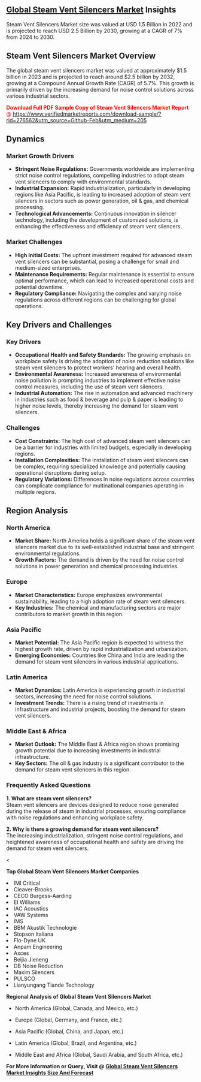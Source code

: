 <h2><a href="https://www.verifiedmarketreports.com/download-sample/?rid=276562&amp;utm_source=Github&amp;utm_medium=205" target="_blank">Global Steam Vent Silencers Market</a> Insights</h2><p>Steam Vent Silencers Market size was valued at USD 1.5 Billion in 2022 and is projected to reach USD 2.5 Billion by 2030, growing at a CAGR of 7% from 2024 to 2030.</p><p> <h2>Steam Vent Silencers Market Overview</h2> <p>The global steam vent silencers market was valued at approximately $1.5 billion in 2023 and is projected to reach around $2.5 billion by 2032, growing at a Compound Annual Growth Rate (CAGR) of 5.7%. This growth is primarily driven by the increasing demand for noise control solutions across various industrial sectors. </p> <p><p><span class=""><span style="color: #ff0000;"><strong>Download Full PDF Sample Copy of Steam Vent Silencers Market Report</strong> @ </span><a href="https://www.verifiedmarketreports.com/download-sample/?rid=276562&amp;utm_source=Github-Feb&amp;utm_medium=205" target="_blank">https://www.verifiedmarketreports.com/download-sample/?rid=276562&amp;utm_source=Github-Feb&amp;utm_medium=205</a></span></p></p> <h2>Dynamics</h2> <h3>Market Growth Drivers</h3> <ul> <li><strong>Stringent Noise Regulations:</strong> Governments worldwide are implementing strict noise control regulations, compelling industries to adopt steam vent silencers to comply with environmental standards. </li> <li><strong>Industrial Expansion:</strong> Rapid industrialization, particularly in developing regions like Asia Pacific, is leading to increased adoption of steam vent silencers in sectors such as power generation, oil & gas, and chemical processing. </li> <li><strong>Technological Advancements:</strong> Continuous innovation in silencer technology, including the development of customized solutions, is enhancing the effectiveness and efficiency of steam vent silencers. </li> </ul> <h3>Market Challenges</h3> <ul> <li><strong>High Initial Costs:</strong> The upfront investment required for advanced steam vent silencers can be substantial, posing a challenge for small and medium-sized enterprises. </li> <li><strong>Maintenance Requirements:</strong> Regular maintenance is essential to ensure optimal performance, which can lead to increased operational costs and potential downtime. </li> <li><strong>Regulatory Compliance:</strong> Navigating the complex and varying noise regulations across different regions can be challenging for global operations. </li> </ul> <h2>Key Drivers and Challenges</h2> <h3>Key Drivers</h3> <ul> <li><strong>Occupational Health and Safety Standards:</strong> The growing emphasis on workplace safety is driving the adoption of noise reduction solutions like steam vent silencers to protect workers' hearing and overall health. </li> <li><strong>Environmental Awareness:</strong> Increased awareness of environmental noise pollution is prompting industries to implement effective noise control measures, including the use of steam vent silencers. </li> <li><strong>Industrial Automation:</strong> The rise in automation and advanced machinery in industries such as food & beverage and pulp & paper is leading to higher noise levels, thereby increasing the demand for steam vent silencers. </li> </ul> <h3>Challenges</h3> <ul> <li><strong>Cost Constraints:</strong> The high cost of advanced steam vent silencers can be a barrier for industries with limited budgets, especially in developing regions. </li> <li><strong>Installation Complexities:</strong> The installation of steam vent silencers can be complex, requiring specialized knowledge and potentially causing operational disruptions during setup. </li> <li><strong>Regulatory Variations:</strong> Differences in noise regulations across countries can complicate compliance for multinational companies operating in multiple regions. </li> </ul> <h2>Region Analysis</h2> <h3>North America</h3> <ul> <li><strong>Market Share:</strong> North America holds a significant share of the steam vent silencers market due to its well-established industrial base and stringent environmental regulations. </li> <li><strong>Growth Factors:</strong> The demand is driven by the need for noise control solutions in power generation and chemical processing industries. </li> </ul> <h3>Europe</h3> <ul> <li><strong>Market Characteristics:</strong> Europe emphasizes environmental sustainability, leading to a high adoption rate of steam vent silencers. </li> <li><strong>Key Industries:</strong> The chemical and manufacturing sectors are major contributors to market growth in this region. </li> </ul> <h3>Asia Pacific</h3> <ul> <li><strong>Market Potential:</strong> The Asia Pacific region is expected to witness the highest growth rate, driven by rapid industrialization and urbanization. </li> <li><strong>Emerging Economies:</strong> Countries like China and India are leading the demand for steam vent silencers in various industrial applications. </li> </ul> <h3>Latin America</h3> <ul> <li><strong>Market Dynamics:</strong> Latin America is experiencing growth in industrial sectors, increasing the need for noise control solutions. </li> <li><strong>Investment Trends:</strong> There is a rising trend of investments in infrastructure and industrial projects, boosting the demand for steam vent silencers. </li> </ul> <h3>Middle East & Africa</h3> <ul> <li><strong>Market Outlook:</strong> The Middle East & Africa region shows promising growth potential due to increasing investments in industrial infrastructure. </li> <li><strong>Key Sectors:</strong> The oil & gas industry is a significant contributor to the demand for steam vent silencers in this region. </li> </ul> <h3>Frequently Asked Questions</h3> <p><strong>1. What are steam vent silencers?</strong><br>Steam vent silencers are devices designed to reduce noise generated during the release of steam in industrial processes, ensuring compliance with noise regulations and enhancing workplace safety. </p> <p><strong>2. Why is there a growing demand for steam vent silencers?</strong><br>The increasing industrialization, stringent noise control regulations, and heightened awareness of occupational health and safety are driving the demand for steam vent silencers. </p> <p><</p><p><strong>Top Global Steam Vent Silencers Market Companies</strong></p><div data-test-id=""><p><li>IMI Critical</li><li> Cleaver-Brooks</li><li> CECO Burgess-Aarding</li><li> EI Williams</li><li> IAC Acoustics</li><li> VAW Systems</li><li> IMS</li><li> BBM Akustik Technologie</li><li> Stopson Italiana</li><li> Flo-Dyne UK</li><li> Anpam Engineering</li><li> Axces</li><li> Beijia Jieneng</li><li> DB Noise Reduction</li><li> Maxim Silencers</li><li> PULSCO</li><li> Lianyungang Tiande Technology</li></p><div><strong>Regional Analysis of&nbsp;Global Steam Vent Silencers Market</strong></div><ul><li dir="ltr"><p dir="ltr">North America&nbsp;(Global, Canada, and Mexico, etc.)</p></li><li dir="ltr"><p dir="ltr">Europe (Global, Germany, and France, etc.)</p></li><li dir="ltr"><p dir="ltr">Asia Pacific&nbsp;(Global, China, and Japan, etc.)</p></li><li dir="ltr"><p dir="ltr">Latin America&nbsp;(Global, Brazil, and Argentina, etc.)</p></li><li dir="ltr">Middle East and Africa&nbsp;(Global, Saudi Arabia, and South Africa, etc.)</li></ul><p><strong>For More Information or Query, Visit @&nbsp;</strong><strong><a href="https://www.verifiedmarketreports.com/product/steam-vent-silencers-market/?utm_source=Github&amp;utm_medium=205" target="_blank">Global Steam Vent Silencers Market Insights Size And Forecast</a></strong></p></div>
